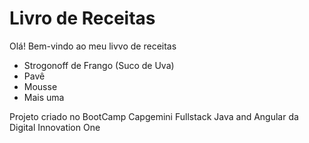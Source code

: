 # Livro de Receitas

Olá! Bem-vindo ao meu livvo de receitas
 - Strogonoff de Frango (Suco de Uva)
 - Pavê
 - Mousse
 - Mais uma

Projeto criado no BootCamp Capgemini Fullstack Java and Angular da Digital Innovation One

